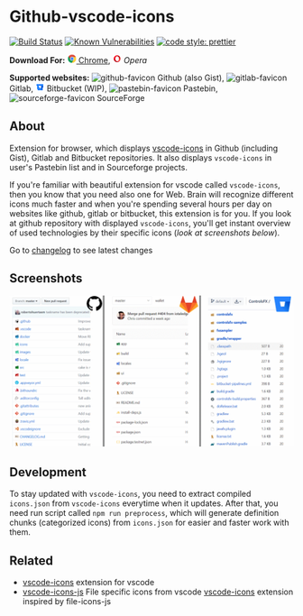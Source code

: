 # Github-vscode-icons

[![Build Status](https://travis-ci.org/dderevjanik/github-vscode-icons.svg?branch=master)](https://travis-ci.org/dderevjanik/github-vscode-icons)
[![Known Vulnerabilities](https://snyk.io/test/github/dderevjanik/github-vscode-icons/badge.svg)](https://snyk.io/test/github/dderevjanik/github-vscode-icons)
[![code style: prettier](https://img.shields.io/badge/code_style-prettier-ff69b4.svg)](https://github.com/prettier/prettier)

**Download For:**
[![chrome-favicon](build/favicons/chrome-favicon.png) Chrome](https://chrome.google.com/webstore/detail/vscode-github-icons/hoccpcefjcgnabbmojbfoflggkecmpgd?utm_source=github),
![opera-favicon](build/favicons/opera-favicon.png) *Opera*

**Supported websites:**
![github-favicon](build/favicons/github-favicon.ico) Github (also Gist),
![gitlab-favicon](build/favicons/gitlab-favicon.ico) Gitlab,
![bitbucket-favicon](build/favicons/bitbucket-favicon.ico) Bitbucket (WIP),
![pastebin-favicon](build/favicons/pastebin-favicon.ico) Pastebin,
![sourceforge-favicon](./build/favicons/sourceforge-favicon.ico) SourceForge

## About

Extension for browser, which displays [vscode-icons](https://github.com/vscode-icons/vscode-icons) in Github (including Gist), Gitlab and Bitbucket repositories. It also displays `vscode-icons` in user's Pastebin list and in Sourceforge projects.

If you're familiar with beautiful extension for vscode called `vscode-icons`, then you know that you need also one for Web. Brain will recognize different icons much faster and when you're spending several hours per day on websites like github, gitlab or bitbucket, this extension is for you.
If you look at github repository with displayed `vscode-icons`, you'll get instant overview of used technologies by their specific icons (*look at screenshots below*).

Go to [changelog](./CHANGELOG.md) to see latest changes

## Screenshots

![screen_repo](./docs/screenshots/repo_screens.png)

## Development

To stay updated with `vscode-icons`, you need to extract compiled `icons.json` from `vscode-icons` everytime when it updates.
After that, you need run script called `npm run preprocess`, which will generate definition chunks (categorized icons) from `icons.json` for easier and faster work with them.

## Related

- [vscode-icons](https://github.com/vscode-icons/vscode-icons) extension for vscode
- [vscode-icons-js](https://github.com/dderevjanik/vscode-icons-js) File specific icons from vscode [vscode-icons](https://github.com/vscode-icons/vscode-icons) extension inspired by file-icons-js
